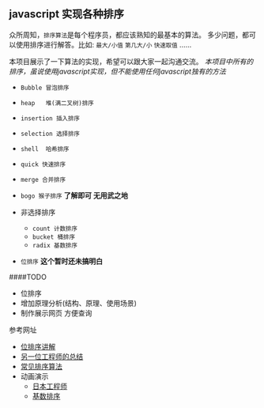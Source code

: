 ## javascript 实现各种排序
众所周知，`排序算法`是每个程序员，都应该熟知的最基本的算法。 多少问题，都可以使用排序进行解答。比如: `最大/小值` `第几大/小` `快速取值` ......

本项目展示了一下算法的实现，希望可以跟大家一起沟通交流。 *本项目中所有的排序，虽说使用javascript实现，但不能使用任何javascript独有的方法*

* `Bubble 冒泡排序`
* `heap   堆(满二叉树)排序`
* `insertion 插入排序`
* `selection 选择排序`
* `shell  哈希排序`
* `quick 快速排序`
* `merge 合并排序`
* `bogo 猴子排序` **了解即可 无用武之地**

* 非选择排序
   * `count 计数排序`
   * `bucket 桶排序`
   * `radix 基数排序`


* `位排序` **这个暂时还未搞明白**

####TODO
* 位排序
* 增加原理分析(结构、原理、使用场景)
* 制作展示网页 方便查询


参考网址
 * [位排序讲解](http://www.ahathinking.com/archives/77.html)
 * [另一位工程师的总结](http://notepad.yehyeh.net/Content/Algorithm/Sort/Sort.php)
 * [常见排序算法](http://www.kancloud.cn/kancloud/sort-algorithm/46561)
 * 动画演示
     * [日本工程师](http://jsdo.it/norahiko/oxIy/fullscreen)
     * [基数排序](http://www.cs.usfca.edu/~galles/visualization/RadixSort.html)

